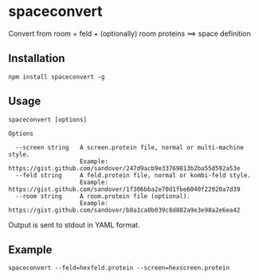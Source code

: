 # spaceconvert

Convert from room + feld + (optionally) room proteins ==> space definition

## Installation

`npm install spaceconvert -g`

## Usage

    spaceconvert [options]


```
Options

  --screen string   A screen.protein file, normal or multi-machine style.                         
                    Example: https://gist.github.com/sandover/247d9acb9e33769813b2ba55d592a53e    
  --feld string     A feld.protein file, normal or kombi-feld style.                              
                    Example: https://gist.github.com/sandover/1f306bba2e70d1fbe6040f22920a7d39    
  --room string     A room.protein file (optional).                                               
                    Example: https://gist.github.com/sandover/b8a1ca0b039c8d882a9e3e98a2e6ea42    
```

Output is sent to stdout in YAML format.


## Example

`spaceconvert --feld=hexfeld.protein --screen=hexscreen.protein`


